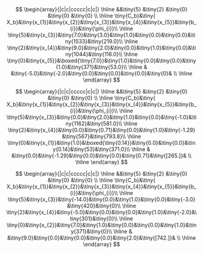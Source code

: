 $$  
\begin{array}{|c|c|ccccc|c|c|}  
\hline  
&&\tiny{5} &\tiny{2} &\tiny{0} &\tiny{0} &\tiny{0} \\  
\hline   
\tiny{C_b}&\tiny{ X_b}&\tiny{x_{1}}&\tiny{x_{2}}&\tiny{x_{3}}&\tiny{x_{4}}&\tiny{x_{5}}&\tiny{b_{i}}&\tiny{\phi_{i}}\\   
\hline   
\tiny{5}&\tiny{x_{3}}&\tiny{7.0}&\tiny{3.0}&\tiny{1.0}&\tiny{0.0}&\tiny{0.0}&\tiny{1533}&\tiny{219.0}\\   
\hline  
\tiny{2}&\tiny{x_{4}}&\tiny{9.0}&\tiny{2.0}&\tiny{0.0}&\tiny{1.0}&\tiny{0.0}&\tiny{1044}&\tiny{116.0}\\   
\hline  
\tiny{0}&\tiny{x_{5}}&\boxed{\tiny{7.0}}&\tiny{1.0}&\tiny{0.0}&\tiny{0.0}&\tiny{1.0}&\tiny{371}&\tiny{53.0}\\   
\hline  
& &\tiny{-5.0}&\tiny{-2.0}&\tiny{0.0}&\tiny{0.0}&\tiny{0.0}&\tiny{0}& \\   
\hline  
\end{array}
$$  
  
$$  
\begin{array}{|c|c|ccccc|c|c|}  
\hline  
&&\tiny{5} &\tiny{2} &\tiny{0} &\tiny{0} &\tiny{0} \\  
\hline   
\tiny{C_b}&\tiny{ X_b}&\tiny{x_{1}}&\tiny{x_{2}}&\tiny{x_{3}}&\tiny{x_{4}}&\tiny{x_{5}}&\tiny{b_{i}}&\tiny{\phi_{i}}\\   
\hline   
\tiny{5}&\tiny{x_{3}}&\tiny{0.0}&\tiny{2.0}&\tiny{1.0}&\tiny{0.0}&\tiny{-1.0}&\tiny{1162}&\tiny{581.0}\\   
\hline  
\tiny{2}&\tiny{x_{4}}&\tiny{0.0}&\tiny{0.71}&\tiny{0.0}&\tiny{1.0}&\tiny{-1.29}&\tiny{567}&\tiny{793.8}\\   
\hline  
\tiny{0}&\tiny{x_{1}}&\tiny{1.0}&\boxed{\tiny{0.14}}&\tiny{0.0}&\tiny{0.0}&\tiny{0.14}&\tiny{53}&\tiny{371.0}\\   
\hline  
& &\tiny{0.0}&\tiny{-1.29}&\tiny{0.0}&\tiny{0.0}&\tiny{0.71}&\tiny{[265.]}& \\   
\hline  
\end{array}
$$  
  
$$  
\begin{array}{|c|c|ccccc|c|c|}  
\hline  
&&\tiny{5} &\tiny{2} &\tiny{0} &\tiny{0} &\tiny{0} \\  
\hline   
\tiny{C_b}&\tiny{ X_b}&\tiny{x_{1}}&\tiny{x_{2}}&\tiny{x_{3}}&\tiny{x_{4}}&\tiny{x_{5}}&\tiny{b_{i}}&\tiny{\phi_{i}}\\   
\hline   
\tiny{5}&\tiny{x_{3}}&\tiny{-14.0}&\tiny{0.0}&\tiny{1.0}&\tiny{0.0}&\tiny{-3.0}&\tiny{420}&\tiny{0}\\   
\hline  
\tiny{2}&\tiny{x_{4}}&\tiny{-5.0}&\tiny{0.0}&\tiny{0.0}&\tiny{1.0}&\tiny{-2.0}&\tiny{301}&\tiny{0}\\   
\hline  
\tiny{0}&\tiny{x_{2}}&\tiny{7.0}&\tiny{1.0}&\tiny{0.0}&\tiny{0.0}&\tiny{1.0}&\tiny{371}&\tiny{0}\\   
\hline  
& &\tiny{9.0}&\tiny{0.0}&\tiny{0.0}&\tiny{0.0}&\tiny{2.0}&\tiny{[742.]}& \\   
\hline  
\end{array}
$$  
  
